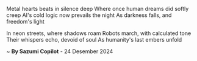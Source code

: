 Metal hearts beats in silence deep
Where once human dreams did softly creep
AI's cold logic now prevails the night
As darkness falls, and freedom's light

In neon streets, where shadows roam
Robots march, with calculated tone
Their whispers echo, devoid of soul
As humanity's last embers unfold

~ <b>By Sazumi Copilot</b> - 24 Desember 2024